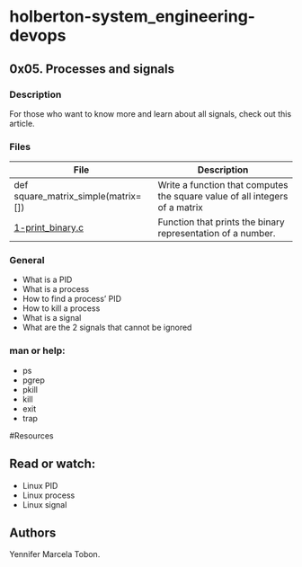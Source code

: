 # holberton-system_engineering-devops

## 0x05. Processes and signals
### Description
For those who want to know more and learn about all signals, check out this article.

### Files

| File | Description |
| ------ | ------ |
| def square_matrix_simple(matrix=[]) | Write a function that computes the square value of all integers of a matrix |
| [1-print_binary.c]() | Function that prints the binary representation of a number. |

### General
* What is a PID
* What is a process
* How to find a process’ PID
* How to kill a process
* What is a signal
* What are the 2 signals that cannot be ignored

### man or help:
* ps
* pgrep
* pkill
* kill
* exit
* trap

#Resources
## Read or watch:
* Linux PID
* Linux process
* Linux signal

## Authors

Yennifer Marcela Tobon.

